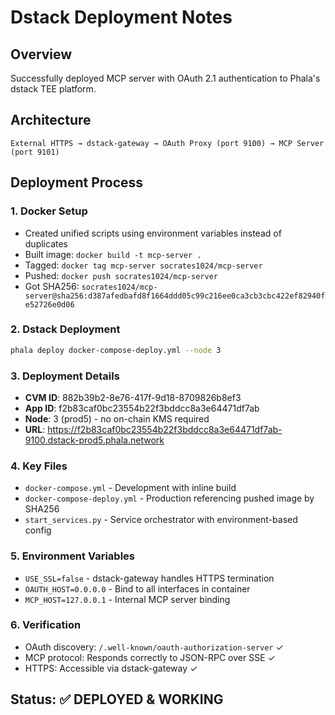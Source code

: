 # Dstack Deployment Notes

## Overview
Successfully deployed MCP server with OAuth 2.1 authentication to Phala's dstack TEE platform.

## Architecture
```
External HTTPS → dstack-gateway → OAuth Proxy (port 9100) → MCP Server (port 9101)
```

## Deployment Process

### 1. Docker Setup
- Created unified scripts using environment variables instead of duplicates
- Built image: `docker build -t mcp-server .`
- Tagged: `docker tag mcp-server socrates1024/mcp-server`
- Pushed: `docker push socrates1024/mcp-server`
- Got SHA256: `socrates1024/mcp-server@sha256:d387afedbafd8f1664ddd05c99c216ee0ca3cb3cbc422ef82940fe52726e0d06`

### 2. Dstack Deployment
```bash
phala deploy docker-compose-deploy.yml --node 3
```

### 3. Deployment Details
- **CVM ID**: 882b39b2-8e76-417f-9d18-8709826b8ef3
- **App ID**: f2b83caf0bc23554b22f3bddcc8a3e64471df7ab
- **Node**: 3 (prod5) - no on-chain KMS required
- **URL**: https://f2b83caf0bc23554b22f3bddcc8a3e64471df7ab-9100.dstack-prod5.phala.network

### 4. Key Files
- `docker-compose.yml` - Development with inline build
- `docker-compose-deploy.yml` - Production referencing pushed image by SHA256
- `start_services.py` - Service orchestrator with environment-based config

### 5. Environment Variables
- `USE_SSL=false` - dstack-gateway handles HTTPS termination
- `OAUTH_HOST=0.0.0.0` - Bind to all interfaces in container
- `MCP_HOST=127.0.0.1` - Internal MCP server binding

### 6. Verification
- OAuth discovery: `/.well-known/oauth-authorization-server` ✓
- MCP protocol: Responds correctly to JSON-RPC over SSE ✓
- HTTPS: Accessible via dstack-gateway ✓

## Status: ✅ DEPLOYED & WORKING